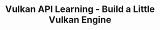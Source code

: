 ---
title: Vulkan API Learning - Build a Little Vulkan Engine
tags: [Computer Graphics, Game Engine, Technology]
style: border
color: primary
description: Study the Vulkan API through implementing a little Vulkan game engine.
external_url: https://github.com/Unchained112/VulkanLearning
---